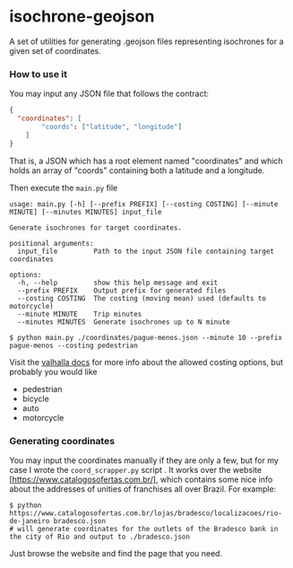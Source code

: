 # isochrone-geojson
A set of utilities for generating .geojson files representing isochrones for a given set of coordinates.

### How to use it

You may input any JSON file that follows the contract:
```json
{
  "coordinates": [
        "coords": ["latitude", "longitude"]
    ]
}
```

That is, a JSON which has a root element named "coordinates" and which holds an array of "coords" containing both a latitude and a longitude.

Then execute the ```main.py``` file
``` text
usage: main.py [-h] [--prefix PREFIX] [--costing COSTING] [--minute MINUTE] [--minutes MINUTES] input_file

Generate isochrones for target coordinates.

positional arguments:
  input_file         Path to the input JSON file containing target coordinates

options:
  -h, --help         show this help message and exit
  --prefix PREFIX    Output prefix for generated files
  --costing COSTING  The costing (moving mean) used (defaults to motorcycle)
  --minute MINUTE    Trip minutes
  --minutes MINUTES  Generate isochrones up to N minute
```

``` shell
$ python main.py ./coordinates/pague-menos.json --minute 10 --prefix pague-menos --costing pedestrian
```

Visit the [valhalla docs](https://valhalla.github.io/valhalla/api/turn-by-turn/api-reference/#costing-models) for more info about the allowed costing options, but probably you would like
- pedestrian
- bicycle
- auto
- motorcycle


### Generating coordinates

You may input the coordinates manually if they are only a few, but for my case I wrote the ```coord_scrapper.py``` script . It works over the website [https://www.catalogosofertas.com.br/], which contains some nice info about the addresses of unities of franchises all over Brazil.
For example:
```shell
$ python https://www.catalogosofertas.com.br/lojas/bradesco/localizacoes/rio-de-janeiro bradesco.json
# will generate coordinates for the outlets of the Bradesco bank in the city of Rio and output to ./bradesco.json
```

Just browse the website and find the page that you need.
